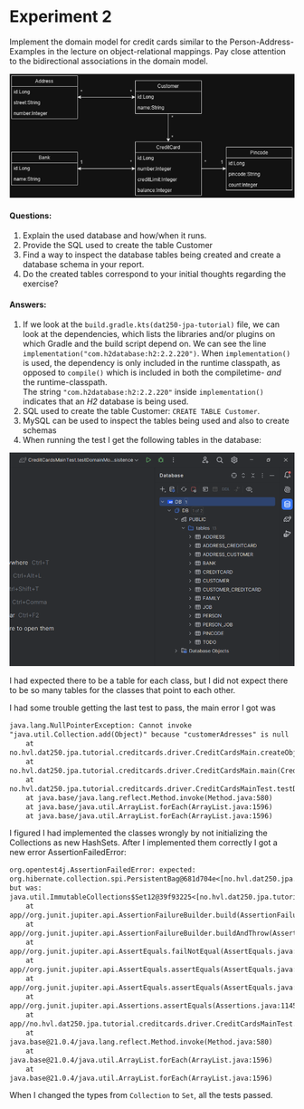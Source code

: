 # Experiment 2 

Implement the domain model for credit cards similar to the Person-Address-Examples in the lecture on object-relational 
mappings. Pay close attention to the bidirectional associations in the domain model.

![img.png](img.png)

#### Questions:
1. Explain the used database and how/when it runs. 
2. Provide the SQL used to create the table Customer
3. Find a way to inspect the database tables being created and create a database schema in your report. 
4. Do the created tables correspond to your initial thoughts regarding the exercise?

#### Answers:
1. If we look at the `build.gradle.kts(dat250-jpa-tutorial)` file, we can look at the dependencies, which lists the 
libraries and/or plugins on which Gradle and the build script depend on. We can see the line
`implementation("com.h2database:h2:2.2.220")`. When `implementation()` is used, the dependency is only included in the 
runtime classpath, as opposed to `compile()` which is included in both the compiletime- *and* the runtime-classpath.   
The string `"com.h2database:h2:2.2.220"` inside `implementation()` indicates that an _H2_ database is being used.
2. SQL used to create the table Customer: `CREATE TABLE Customer`.
3. MySQL can be used to inspect the tables being used and also to create schemas
4. When running the test I get the following tables in the database: 

![img_1.png](img_1.png)

I had expected there to be a table for each class, but I did not expect there to be so many tables for the classes that point to each other.


I had some trouble getting the last test to pass, the main error I got was 
 
```
java.lang.NullPointerException: Cannot invoke "java.util.Collection.add(Object)" because "customerAdresses" is null
	at no.hvl.dat250.jpa.tutorial.creditcards.driver.CreditCardsMain.createObjects(CreditCardsMain.java:39)
	at no.hvl.dat250.jpa.tutorial.creditcards.driver.CreditCardsMain.main(CreditCardsMain.java:18)
	at no.hvl.dat250.jpa.tutorial.creditcards.driver.CreditCardsMainTest.testDomainModelPersistence(CreditCardsMainTest.java:31)
	at java.base/java.lang.reflect.Method.invoke(Method.java:580)
	at java.base/java.util.ArrayList.forEach(ArrayList.java:1596)
	at java.base/java.util.ArrayList.forEach(ArrayList.java:1596)
```

I figured I had implemented the classes wrongly by not initializing the Collections as new HashSets. 
After I implemented them correctly I got a new error AssertionFailedError:
```
org.opentest4j.AssertionFailedError: expected: org.hibernate.collection.spi.PersistentBag@681d704e<[no.hvl.dat250.jpa.tutorial.creditcards.Customer@71262020]> but was: java.util.ImmutableCollections$Set12@39f93225<[no.hvl.dat250.jpa.tutorial.creditcards.Customer@71262020]>
	at app//org.junit.jupiter.api.AssertionFailureBuilder.build(AssertionFailureBuilder.java:151)
	at app//org.junit.jupiter.api.AssertionFailureBuilder.buildAndThrow(AssertionFailureBuilder.java:132)
	at app//org.junit.jupiter.api.AssertEquals.failNotEqual(AssertEquals.java:197)
	at app//org.junit.jupiter.api.AssertEquals.assertEquals(AssertEquals.java:182)
	at app//org.junit.jupiter.api.AssertEquals.assertEquals(AssertEquals.java:177)
	at app//org.junit.jupiter.api.Assertions.assertEquals(Assertions.java:1145)
	at app//no.hvl.dat250.jpa.tutorial.creditcards.driver.CreditCardsMainTest.testDomainModelPersistence(CreditCardsMainTest.java:47)
	at java.base@21.0.4/java.lang.reflect.Method.invoke(Method.java:580)
	at java.base@21.0.4/java.util.ArrayList.forEach(ArrayList.java:1596)
	at java.base@21.0.4/java.util.ArrayList.forEach(ArrayList.java:1596)
```
When I changed the types from `Collection` to `Set`, all the tests passed. 